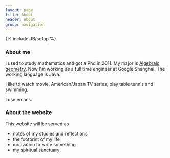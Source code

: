```yaml
---
layout: page
title: About
header: About
group: navigation
---
```

{% include JB/setup %}

### About me

I used to study mathematics and got a Phd in 2011. My major is
[Algebraic geometry](http://en.wikipedia.org/wiki/Algebraic_geometry). Now I'm working as a full
time engineer at Google Shanghai. The working language is Java.

I like to watch movie, American/Japan TV series, play table tennis and swimming.

I use emacs.

### About the website
This website will be served as
* notes of my studies and reflections
* the footprint of my life
* motivation to write something
* my spiritual sanctuary

